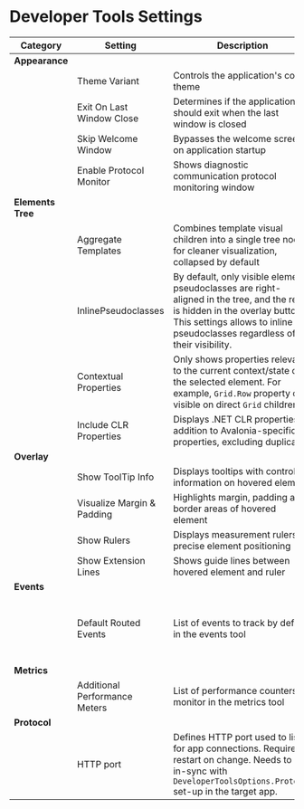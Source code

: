 # Developer Tools Settings

| Category | Setting | Description | Default Value |
|----------|---------|-------------|---------------|
| **Appearance** |
| | Theme Variant | Controls the application's color theme | Dark |
| | Exit On Last Window Close | Determines if the application should exit when the last window is closed | true |
| | Skip Welcome Window | Bypasses the welcome screen on application startup | false |
| | Enable Protocol Monitor | Shows diagnostic communication protocol monitoring window | false |
| **Elements Tree** |
| | Aggregate Templates | Combines template visual children into a single tree node for cleaner visualization, collapsed by default | true |
| | InlinePseudoclasses | By default, only visible element pseudoclasses are right-aligned in the tree, and the rest is hidden in the overlay button. This settings allows to inline all pseudoclasses regardless of their visibility. | false |
| | Contextual Properties | Only shows properties relevant to the current context/state of the selected element. For example, `Grid.Row` property only visible on direct `Grid` children | true |
| | Include CLR Properties | Displays .NET CLR properties in addition to Avalonia-specific properties, excluding duplicates | false |
| **Overlay** |
| | Show ToolTip Info | Displays tooltips with control information on hovered element | true |
| | Visualize Margin & Padding | Highlights margin, padding and border areas of hovered element | true |
| | Show Rulers | Displays measurement rulers for precise element positioning | true |
| | Show Extension Lines | Shows guide lines between hovered element and ruler | true |
| **Events** |
| | Default Routed Events | List of events to track by default in the events tool | `Button.ClickEvent`, `InputElement.KeyDownEvent`, `InputElement.KeyUpEvent`, `InputElement.TextInputEvent`, `InputElement.PointerReleasedEvent`, `InputElement.PointerPressedEvent` |
| **Metrics** |
| | Additional Performance Meters | List of performance counters to monitor in the metrics tool | `Avalonia` (11.3.0+), `System.Runtime`, `System.Net.Http` |
| **Protocol** |
| | HTTP port | Defines HTTP port used to listen for app connections. Requires restart on change. Needs to be in-sync with `DeveloperToolsOptions.Protocol` set-up in the target app. | 29414 |

